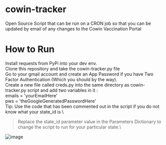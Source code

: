 # cowin-tracker
Open Source Script that can be run on a CRON job so that you can be updated by email of any changes to the Cowin Vaccination Portal 

# How to Run
Install requests from PyPi into your dev env.\
Clone this repository and take the cowin-tracker.py file \
Go to your gmail account and create an App Password if you have Two Factor Authentication (Which you should by the way). \
Create a new file called creds.py into the same directory as cowin-tracker.py script and add two variables in it :\
emails = 'yourEmailHere'\
pws = 'theGoogleGeneratedPasswordHere'\
Tip: Use the code that has been commented out in the script if you do not know what your state_id is \
> Replace the state_id parameter value in the Parameters Dictionary to change the script to run for your particular state.\

![image](https://user-images.githubusercontent.com/37734939/116748223-beb0dc00-aa1c-11eb-8ee1-326d280a15c4.png)
